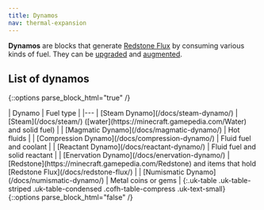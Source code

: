 ```yaml
---
title: Dynamos
nav: thermal-expansion
---
```


**Dynamos** are blocks that generate [Redstone Flux](/docs/redstone-flux/) by
consuming various kinds of fuel. They can be [upgraded](/docs/tiers/) and
[augmented](/docs/augments/).


List of dynamos
---------------

{::options parse_block_html="true" /}
<div class="uk-overflow-container">
| Dynamo | Fuel type |
|---
| [Steam Dynamo](/docs/steam-dynamo/) | [Steam](/docs/steam/) ([water](https://minecraft.gamepedia.com/Water) and solid fuel) |
| [Magmatic Dynamo](/docs/magmatic-dynamo/) | Hot fluids |
| [Compression Dynamo](/docs/compression-dynamo/) | Fluid fuel and coolant |
| [Reactant Dynamo](/docs/reactant-dynamo/) | Fluid fuel and solid reactant |
| [Enervation Dynamo](/docs/enervation-dynamo/) | [Redstone](https://minecraft.gamepedia.com/Redstone) and items that hold [Redstone Flux](/docs/redstone-flux/) |
| [Numismatic Dynamo](/docs/numismatic-dynamo/) | Metal coins or gems |
{:.uk-table .uk-table-striped .uk-table-condensed .cofh-table-compress .uk-text-small}
</div>
{::options parse_block_html="false" /}
